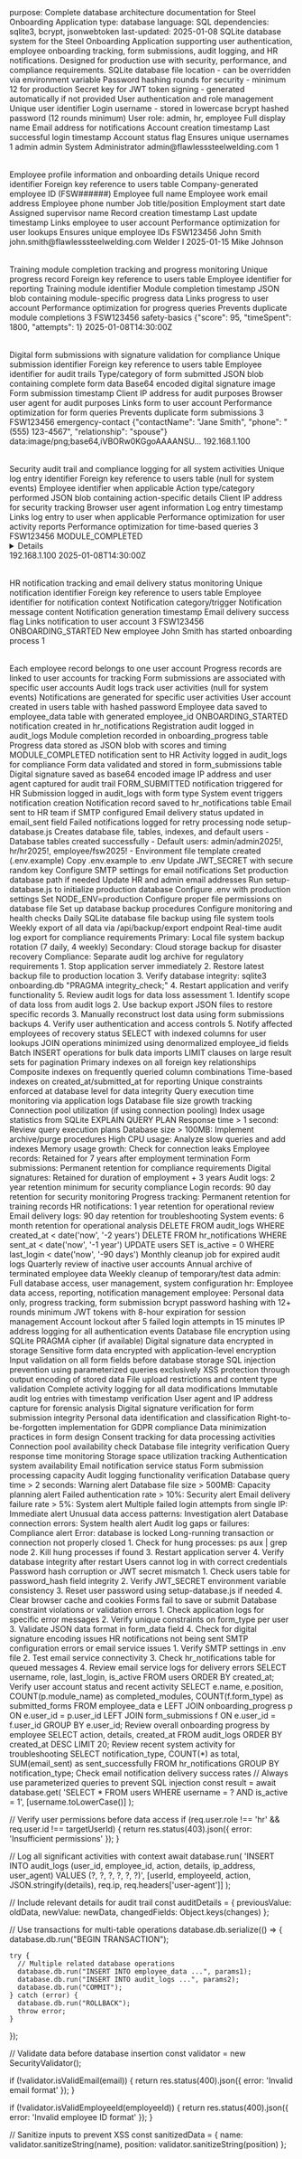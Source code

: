 <metadata>
purpose: Complete database architecture documentation for Steel Onboarding Application
type: database
language: SQL
dependencies: sqlite3, bcrypt, jsonwebtoken
last-updated: 2025-01-08
</metadata>

<overview>
SQLite database system for the Steel Onboarding Application supporting user authentication, employee onboarding tracking, form submissions, audit logging, and HR notifications. Designed for production use with security, performance, and compliance requirements.
</overview>

<database-configuration>
<setting name="DB_PATH" type="string" default="./onboarding.db">
  SQLite database file location - can be overridden via environment variable
</setting>
<setting name="BCRYPT_ROUNDS" type="integer" default="12">
  Password hashing rounds for security - minimum 12 for production
</setting>
<setting name="JWT_SECRET" type="string" required="true">
  Secret key for JWT token signing - generated automatically if not provided
</setting>
</database-configuration>

<schema>
<table name="users">
  <purpose>User authentication and role management</purpose>
  <columns>
    <column name="id" type="INTEGER" constraints="PRIMARY KEY AUTOINCREMENT">Unique user identifier</column>
    <column name="username" type="TEXT" constraints="UNIQUE NOT NULL">Login username - stored in lowercase</column>
    <column name="password_hash" type="TEXT" constraints="NOT NULL">bcrypt hashed password (12 rounds minimum)</column>
    <column name="role" type="TEXT" constraints="NOT NULL DEFAULT 'employee'">User role: admin, hr, employee</column>
    <column name="name" type="TEXT" constraints="NOT NULL">Full display name</column>
    <column name="email" type="TEXT" constraints="">Email address for notifications</column>
    <column name="created_at" type="DATETIME" constraints="DEFAULT CURRENT_TIMESTAMP">Account creation timestamp</column>
    <column name="last_login" type="DATETIME" constraints="">Last successful login timestamp</column>
    <column name="is_active" type="BOOLEAN" constraints="DEFAULT 1">Account status flag</column>
  </columns>
  <indexes>
    <index name="UNIQUE username" columns="username">Ensures unique usernames</index>
  </indexes>
  <sample-data>
    <record>
      <id>1</id>
      <username>admin</username>
      <role>admin</role>
      <name>System Administrator</name>
      <email>admin@flawlesssteelwelding.com</email>
      <is_active>1</is_active>
    </record>
  </sample-data>
</table>

<table name="employee_data">
  <purpose>Employee profile information and onboarding details</purpose>
  <columns>
    <column name="id" type="INTEGER" constraints="PRIMARY KEY AUTOINCREMENT">Unique record identifier</column>
    <column name="user_id" type="INTEGER" constraints="NOT NULL">Foreign key reference to users table</column>
    <column name="employee_id" type="TEXT" constraints="UNIQUE">Company-generated employee ID (FSW######)</column>
    <column name="name" type="TEXT" constraints="NOT NULL">Employee full name</column>
    <column name="email" type="TEXT" constraints="NOT NULL">Employee work email address</column>
    <column name="phone" type="TEXT" constraints="">Employee phone number</column>
    <column name="position" type="TEXT" constraints="NOT NULL">Job title/position</column>
    <column name="start_date" type="DATE" constraints="NOT NULL">Employment start date</column>
    <column name="supervisor" type="TEXT" constraints="">Assigned supervisor name</column>
    <column name="created_at" type="DATETIME" constraints="DEFAULT CURRENT_TIMESTAMP">Record creation timestamp</column>
    <column name="updated_at" type="DATETIME" constraints="DEFAULT CURRENT_TIMESTAMP">Last update timestamp</column>
  </columns>
  <foreign-keys>
    <foreign-key column="user_id" references="users(id)">Links employee to user account</foreign-key>
  </foreign-keys>
  <indexes>
    <index name="idx_employee_data_user_id" columns="user_id">Performance optimization for user lookups</index>
    <index name="UNIQUE employee_id" columns="employee_id">Ensures unique employee IDs</index>
  </indexes>
  <sample-data>
    <record>
      <employee_id>FSW123456</employee_id>
      <name>John Smith</name>
      <email>john.smith@flawlesssteelwelding.com</email>
      <position>Welder I</position>
      <start_date>2025-01-15</start_date>
      <supervisor>Mike Johnson</supervisor>
    </record>
  </sample-data>
</table>

<table name="onboarding_progress">
  <purpose>Training module completion tracking and progress monitoring</purpose>
  <columns>
    <column name="id" type="INTEGER" constraints="PRIMARY KEY AUTOINCREMENT">Unique progress record</column>
    <column name="user_id" type="INTEGER" constraints="NOT NULL">Foreign key reference to users table</column>
    <column name="employee_id" type="TEXT" constraints="NOT NULL">Employee identifier for reporting</column>
    <column name="module_name" type="TEXT" constraints="NOT NULL">Training module identifier</column>
    <column name="completed_at" type="DATETIME" constraints="DEFAULT CURRENT_TIMESTAMP">Module completion timestamp</column>
    <column name="progress_data" type="TEXT" constraints="">JSON blob containing module-specific progress data</column>
  </columns>
  <foreign-keys>
    <foreign-key column="user_id" references="users(id)">Links progress to user account</foreign-key>
  </foreign-keys>
  <indexes>
    <index name="idx_onboarding_progress_user_id" columns="user_id">Performance optimization for progress queries</index>
    <index name="UNIQUE user_module" columns="user_id, module_name">Prevents duplicate module completions</index>
  </indexes>
  <sample-data>
    <record>
      <user_id>3</user_id>
      <employee_id>FSW123456</employee_id>
      <module_name>safety-basics</module_name>
      <progress_data>{"score": 95, "timeSpent": 1800, "attempts": 1}</progress_data>
      <completed_at>2025-01-08T14:30:00Z</completed_at>
    </record>
  </sample-data>
</table>

<table name="form_submissions">
  <purpose>Digital form submissions with signature validation for compliance</purpose>
  <columns>
    <column name="id" type="INTEGER" constraints="PRIMARY KEY AUTOINCREMENT">Unique submission identifier</column>
    <column name="user_id" type="INTEGER" constraints="NOT NULL">Foreign key reference to users table</column>
    <column name="employee_id" type="TEXT" constraints="NOT NULL">Employee identifier for audit trails</column>
    <column name="form_type" type="TEXT" constraints="NOT NULL">Type/category of form submitted</column>
    <column name="form_data" type="TEXT" constraints="NOT NULL">JSON blob containing complete form data</column>
    <column name="digital_signature" type="TEXT" constraints="">Base64 encoded digital signature image</column>
    <column name="submitted_at" type="DATETIME" constraints="DEFAULT CURRENT_TIMESTAMP">Form submission timestamp</column>
    <column name="ip_address" type="TEXT" constraints="">Client IP address for audit purposes</column>
    <column name="user_agent" type="TEXT" constraints="">Browser user agent for audit purposes</column>
  </columns>
  <foreign-keys>
    <foreign-key column="user_id" references="users(id)">Links form to user account</foreign-key>
  </foreign-keys>
  <indexes>
    <index name="idx_form_submissions_user_id" columns="user_id">Performance optimization for form queries</index>
    <index name="UNIQUE user_form_type" columns="user_id, form_type">Prevents duplicate form submissions</index>
  </indexes>
  <sample-data>
    <record>
      <user_id>3</user_id>
      <employee_id>FSW123456</employee_id>
      <form_type>emergency-contact</form_type>
      <form_data>{"contactName": "Jane Smith", "phone": "(555) 123-4567", "relationship": "spouse"}</form_data>
      <digital_signature>data:image/png;base64,iVBORw0KGgoAAAANSU...</digital_signature>
      <ip_address>192.168.1.100</ip_address>
    </record>
  </sample-data>
</table>

<table name="audit_logs">
  <purpose>Security audit trail and compliance logging for all system activities</purpose>
  <columns>
    <column name="id" type="INTEGER" constraints="PRIMARY KEY AUTOINCREMENT">Unique log entry identifier</column>
    <column name="user_id" type="INTEGER" constraints="">Foreign key reference to users table (null for system events)</column>
    <column name="employee_id" type="TEXT" constraints="">Employee identifier when applicable</column>
    <column name="action" type="TEXT" constraints="NOT NULL">Action type/category performed</column>
    <column name="details" type="TEXT" constraints="">JSON blob containing action-specific details</column>
    <column name="ip_address" type="TEXT" constraints="">Client IP address for security tracking</column>
    <column name="user_agent" type="TEXT" constraints="">Browser user agent information</column>
    <column name="created_at" type="DATETIME" constraints="DEFAULT CURRENT_TIMESTAMP">Log entry timestamp</column>
  </columns>
  <foreign-keys>
    <foreign-key column="user_id" references="users(id)">Links log entry to user when applicable</foreign-key>
  </foreign-keys>
  <indexes>
    <index name="idx_audit_logs_user_id" columns="user_id">Performance optimization for user activity reports</index>
    <index name="idx_audit_logs_created_at" columns="created_at">Performance optimization for time-based queries</index>
  </indexes>
  <sample-data>
    <record>
      <user_id>3</user_id>
      <employee_id>FSW123456</employee_id>
      <action>MODULE_COMPLETED</action>
      <details>{"moduleName": "safety-basics", "completionTime": 1800}</details>
      <ip_address>192.168.1.100</ip_address>
      <created_at>2025-01-08T14:30:00Z</created_at>
    </record>
  </sample-data>
</table>

<table name="hr_notifications">
  <purpose>HR notification tracking and email delivery status monitoring</purpose>
  <columns>
    <column name="id" type="INTEGER" constraints="PRIMARY KEY AUTOINCREMENT">Unique notification identifier</column>
    <column name="user_id" type="INTEGER" constraints="NOT NULL">Foreign key reference to users table</column>
    <column name="employee_id" type="TEXT" constraints="NOT NULL">Employee identifier for notification context</column>
    <column name="notification_type" type="TEXT" constraints="NOT NULL">Notification category/trigger</column>
    <column name="message" type="TEXT" constraints="NOT NULL">Notification message content</column>
    <column name="sent_at" type="DATETIME" constraints="DEFAULT CURRENT_TIMESTAMP">Notification generation timestamp</column>
    <column name="email_sent" type="BOOLEAN" constraints="DEFAULT 0">Email delivery success flag</column>
  </columns>
  <foreign-keys>
    <foreign-key column="user_id" references="users(id)">Links notification to user account</foreign-key>
  </foreign-keys>
  <sample-data>
    <record>
      <user_id>3</user_id>
      <employee_id>FSW123456</employee_id>
      <notification_type>ONBOARDING_STARTED</notification_type>
      <message>New employee John Smith has started onboarding process</message>
      <email_sent>1</email_sent>
    </record>
  </sample-data>
</table>
</schema>

<relationships>
<relationship from="employee_data.user_id" to="users.id" type="many-to-one">
  Each employee record belongs to one user account
</relationship>
<relationship from="onboarding_progress.user_id" to="users.id" type="many-to-one">
  Progress records are linked to user accounts for tracking
</relationship>
<relationship from="form_submissions.user_id" to="users.id" type="many-to-one">
  Form submissions are associated with specific user accounts
</relationship>
<relationship from="audit_logs.user_id" to="users.id" type="many-to-one">
  Audit logs track user activities (null for system events)
</relationship>
<relationship from="hr_notifications.user_id" to="users.id" type="many-to-one">
  Notifications are generated for specific user activities
</relationship>
</relationships>

<data-flows>
<flow name="user-registration">
  <step>User account created in users table with hashed password</step>
  <step>Employee data saved to employee_data table with generated employee_id</step>
  <step>ONBOARDING_STARTED notification created in hr_notifications</step>
  <step>Registration audit logged in audit_logs</step>
</flow>

<flow name="training-progress">
  <step>Module completion recorded in onboarding_progress table</step>
  <step>Progress data stored as JSON blob with scores and timing</step>
  <step>MODULE_COMPLETED notification sent to HR</step>
  <step>Activity logged in audit_logs for compliance</step>
</flow>

<flow name="form-submission">
  <step>Form data validated and stored in form_submissions table</step>
  <step>Digital signature saved as base64 encoded image</step>
  <step>IP address and user agent captured for audit trail</step>
  <step>FORM_SUBMITTED notification triggered for HR</step>
  <step>Submission logged in audit_logs with form type</step>
</flow>

<flow name="hr-notifications">
  <step>System event triggers notification creation</step>
  <step>Notification record saved to hr_notifications table</step>
  <step>Email sent to HR team if SMTP configured</step>
  <step>Email delivery status updated in email_sent field</step>
  <step>Failed notifications logged for retry processing</step>
</flow>
</data-flows>

<setup-procedures>
<procedure name="database-initialization">
  <command>node setup-database.js</command>
  <description>Creates database file, tables, indexes, and default users</description>
  <output>
    - Database tables created successfully
    - Default users: admin/admin2025!, hr/hr2025!, employee/fsw2025!
    - Environment file template created (.env.example)
  </output>
</procedure>

<procedure name="environment-configuration">
  <step>Copy .env.example to .env</step>
  <step>Update JWT_SECRET with secure random key</step>
  <step>Configure SMTP settings for email notifications</step>
  <step>Set production database path if needed</step>
  <step>Update HR and admin email addresses</step>
</procedure>

<procedure name="production-deployment">
  <step>Run setup-database.js to initialize production database</step>
  <step>Configure .env with production settings</step>
  <step>Set NODE_ENV=production</step>
  <step>Configure proper file permissions on database file</step>
  <step>Set up database backup procedures</step>
  <step>Configure monitoring and health checks</step>
</procedure>
</setup-procedures>

<backup-recovery>
<backup-strategy>
  <automated-backups>
    Daily SQLite database file backup using file system tools
    Weekly export of all data via /api/backup/export endpoint
    Real-time audit log export for compliance requirements
  </automated-backups>
  
  <backup-locations>
    Primary: Local file system backup rotation (7 daily, 4 weekly)
    Secondary: Cloud storage backup for disaster recovery
    Compliance: Separate audit log archive for regulatory requirements
  </backup-locations>
</backup-strategy>

<recovery-procedures>
  <database-corruption>
    1. Stop application server immediately
    2. Restore latest backup file to production location
    3. Verify database integrity: sqlite3 onboarding.db "PRAGMA integrity_check;"
    4. Restart application and verify functionality
    5. Review audit logs for data loss assessment
  </database-corruption>
  
  <data-recovery>
    1. Identify scope of data loss from audit logs
    2. Use backup export JSON files to restore specific records
    3. Manually reconstruct lost data using form submissions backups
    4. Verify user authentication and access controls
    5. Notify affected employees of recovery status
  </data-recovery>
</recovery-procedures>
</backup-recovery>

<performance-optimization>
<query-optimization>
  <optimized-queries>
    SELECT with indexed columns for user lookups
    JOIN operations minimized using denormalized employee_id fields
    Batch INSERT operations for bulk data imports
    LIMIT clauses on large result sets for pagination
  </optimized-queries>
  
  <index-strategy>
    Primary indexes on all foreign key relationships
    Composite indexes on frequently queried column combinations
    Time-based indexes on created_at/submitted_at for reporting
    Unique constraints enforced at database level for data integrity
  </index-strategy>
</query-optimization>

<performance-monitoring>
  <metrics>
    Query execution time monitoring via application logs
    Database file size growth tracking
    Connection pool utilization (if using connection pooling)
    Index usage statistics from SQLite EXPLAIN QUERY PLAN
  </metrics>
  
  <optimization-triggers>
    Response time > 1 second: Review query execution plans
    Database size > 100MB: Implement archive/purge procedures
    High CPU usage: Analyze slow queries and add indexes
    Memory usage growth: Check for connection leaks
  </optimization-triggers>
</performance-monitoring>
</performance-optimization>

<data-retention>
<retention-policies>
  <user-data>
    Employee records: Retained for 7 years after employment termination
    Form submissions: Permanent retention for compliance requirements
    Digital signatures: Retained for duration of employment + 3 years
  </user-data>
  
  <audit-data>
    Audit logs: 2 year retention minimum for security compliance
    Login records: 90 day retention for security monitoring
    Progress tracking: Permanent retention for training records
  </audit-data>
  
  <notification-data>
    HR notifications: 1 year retention for operational review
    Email delivery logs: 90 day retention for troubleshooting
    System events: 6 month retention for operational analysis
  </notification-data>
</retention-policies>

<cleanup-procedures>
  <manual-cleanup>
    DELETE FROM audit_logs WHERE created_at < date('now', '-2 years')
    DELETE FROM hr_notifications WHERE sent_at < date('now', '-1 year')
    UPDATE users SET is_active = 0 WHERE last_login < date('now', '-90 days')
  </manual-cleanup>
  
  <automated-cleanup>
    Monthly cleanup job for expired audit logs
    Quarterly review of inactive user accounts
    Annual archive of terminated employee data
    Weekly cleanup of temporary/test data
  </automated-cleanup>
</cleanup-procedures>
</data-retention>

<security>
<access-control>
  <role-based-permissions>
    admin: Full database access, user management, system configuration
    hr: Employee data access, reporting, notification management
    employee: Personal data only, progress tracking, form submission
  </role-based-permissions>
  
  <authentication-security>
    bcrypt password hashing with 12+ rounds minimum
    JWT tokens with 8-hour expiration for session management
    Account lockout after 5 failed login attempts in 15 minutes
    IP address logging for all authentication events
  </authentication-security>
</access-control>

<data-protection>
  <encryption-at-rest>
    Database file encryption using SQLite PRAGMA cipher (if available)
    Digital signature data encrypted in storage
    Sensitive form data encrypted with application-level encryption
  </encryption-at-rest>
  
  <data-sanitization>
    Input validation on all form fields before database storage
    SQL injection prevention using parameterized queries exclusively
    XSS protection through output encoding of stored data
    File upload restrictions and content type validation
  </data-sanitization>
</data-protection>

<compliance-features>
  <audit-trail>
    Complete activity logging for all data modifications
    Immutable audit log entries with timestamp verification
    User agent and IP address capture for forensic analysis
    Digital signature verification for form submission integrity
  </audit-trail>
  
  <data-privacy>
    Personal data identification and classification
    Right-to-be-forgotten implementation for GDPR compliance
    Data minimization practices in form design
    Consent tracking for data processing activities
  </data-privacy>
</compliance-features>
</security>

<monitoring-health>
<health-checks>
  <database-health>
    Connection pool availability check
    Database file integrity verification
    Query response time monitoring
    Storage space utilization tracking
  </database-health>
  
  <application-health>
    Authentication system availability
    Email notification service status
    Form submission processing capacity
    Audit logging functionality verification
  </application-health>
</health-checks>

<alerting-thresholds>
  <performance-alerts>
    Database query time > 2 seconds: Warning alert
    Database file size > 500MB: Capacity planning alert
    Failed authentication rate > 10%: Security alert
    Email delivery failure rate > 5%: System alert
  </performance-alerts>
  
  <security-alerts>
    Multiple failed login attempts from single IP: Immediate alert
    Unusual data access patterns: Investigation alert
    Database connection errors: System health alert
    Audit log gaps or failures: Compliance alert
  </security-alerts>
</alerting-thresholds>
</monitoring-health>

<troubleshooting>
<common-issues>
  <issue name="database-locked">
    <symptom>Error: database is locked</symptom>
    <cause>Long-running transaction or connection not properly closed</cause>
    <solution>
      1. Check for hung processes: ps aux | grep node
      2. Kill hung processes if found
      3. Restart application server
      4. Verify database integrity after restart
    </solution>
  </issue>
  
  <issue name="authentication-failures">
    <symptom>Users cannot log in with correct credentials</symptom>
    <cause>Password hash corruption or JWT secret mismatch</cause>
    <solution>
      1. Check users table for password_hash field integrity
      2. Verify JWT_SECRET environment variable consistency
      3. Reset user password using setup-database.js if needed
      4. Clear browser cache and cookies
    </solution>
  </issue>
  
  <issue name="form-submission-errors">
    <symptom>Forms fail to save or submit</symptom>
    <cause>Database constraint violations or validation errors</cause>
    <solution>
      1. Check application logs for specific error messages
      2. Verify unique constraints on form_type per user
      3. Validate JSON data format in form_data field
      4. Check for digital signature encoding issues
    </solution>
  </issue>
  
  <issue name="email-notification-failures">
    <symptom>HR notifications not being sent</symptom>
    <cause>SMTP configuration errors or email service issues</cause>
    <solution>
      1. Verify SMTP settings in .env file
      2. Test email service connectivity
      3. Check hr_notifications table for queued messages
      4. Review email service logs for delivery errors
    </solution>
  </issue>
</common-issues>

<diagnostic-queries>
  <query name="check-user-accounts">
    <sql>SELECT username, role, last_login, is_active FROM users ORDER BY created_at;</sql>
    <purpose>Verify user account status and recent activity</purpose>
  </query>
  
  <query name="progress-summary">
    <sql>
      SELECT 
        e.name, 
        e.position, 
        COUNT(p.module_name) as completed_modules,
        COUNT(f.form_type) as submitted_forms
      FROM employee_data e
      LEFT JOIN onboarding_progress p ON e.user_id = p.user_id
      LEFT JOIN form_submissions f ON e.user_id = f.user_id
      GROUP BY e.user_id;
    </sql>
    <purpose>Review overall onboarding progress by employee</purpose>
  </query>
  
  <query name="recent-activity">
    <sql>SELECT action, details, created_at FROM audit_logs ORDER BY created_at DESC LIMIT 20;</sql>
    <purpose>Review recent system activity for troubleshooting</purpose>
  </query>
  
  <query name="notification-status">
    <sql>
      SELECT 
        notification_type, 
        COUNT(*) as total,
        SUM(email_sent) as sent_successfully
      FROM hr_notifications 
      GROUP BY notification_type;
    </sql>
    <purpose>Check email notification delivery success rates</purpose>
  </query>
</diagnostic-queries>
</troubleshooting>

<patterns>
<pattern name="secure-data-access">
  // Always use parameterized queries to prevent SQL injection
  const result = await database.get(
    'SELECT * FROM users WHERE username = ? AND is_active = 1',
    [username.toLowerCase()]
  );
  
  // Verify user permissions before data access
  if (req.user.role !== 'hr' && req.user.id !== targetUserId) {
    return res.status(403).json({ error: 'Insufficient permissions' });
  }
</pattern>

<pattern name="audit-logging">
  // Log all significant activities with context
  await database.run(
    'INSERT INTO audit_logs (user_id, employee_id, action, details, ip_address, user_agent) VALUES (?, ?, ?, ?, ?, ?)',
    [userId, employeeId, action, JSON.stringify(details), req.ip, req.headers['user-agent']]
  );
  
  // Include relevant details for audit trail
  const auditDetails = {
    previousValue: oldData,
    newValue: newData,
    changedFields: Object.keys(changes)
  };
</pattern>

<pattern name="transaction-management">
  // Use transactions for multi-table operations
  database.db.serialize(() => {
    database.db.run("BEGIN TRANSACTION");
    
    try {
      // Multiple related database operations
      database.db.run("INSERT INTO employee_data ...", params1);
      database.db.run("INSERT INTO audit_logs ...", params2);
      database.db.run("COMMIT");
    } catch (error) {
      database.db.run("ROLLBACK");
      throw error;
    }
  });
</pattern>

<pattern name="data-validation">
  // Validate data before database insertion
  const validator = new SecurityValidator();
  
  if (!validator.isValidEmail(email)) {
    return res.status(400).json({ error: 'Invalid email format' });
  }
  
  if (!validator.isValidEmployeeId(employeeId)) {
    return res.status(400).json({ error: 'Invalid employee ID format' });
  }
  
  // Sanitize inputs to prevent XSS
  const sanitizedData = {
    name: validator.sanitizeString(name),
    position: validator.sanitizeString(position)
  };
</pattern>
</patterns>